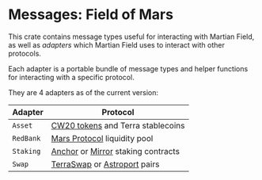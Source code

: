 # Messages: Field of Mars

This crate contains message types useful for interacting with Martian Field, as well as _adapters_ which Martian Field uses to interact with other protocols.

Each adapter is a portable bundle of message types and helper functions for interacting with a specific protocol.

They are 4 adapters as of the current version:

| Adapter   | Protocol                                                                                                                                               |
| --------- | ------------------------------------------------------------------------------------------------------------------------------------------------------ |
| `Asset`   | [CW20 tokens](https://github.com/CosmWasm/cosmwasm-plus) and Terra stablecoins                                                                         |
| `RedBank` | [Mars Protocol](https://github.com/mars-protocol/protocol) liquidity pool                                                                              |
| `Staking` | [Anchor](https://github.com/Anchor-Protocol/anchor-token-contracts) or [Mirror](https://github.com/Mirror-Protocol/mirror-contracts) staking contracts |
| `Swap`    | [TerraSwap](https://github.com/terraswap/terraswap) or [Astroport](https://github.com/astroport-fi/astroport) pairs                                    |
